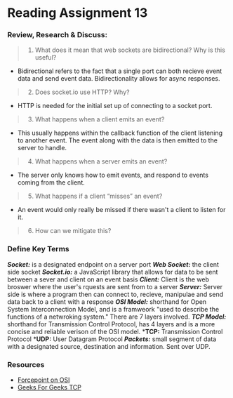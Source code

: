 # Reading Assignment 13

### Review, Research & Discuss:
> 1. What does it mean that web sockets are bidirectional? Why is this useful?
- Bidirectional refers to the fact that a single port can both recieve event data and send event data. Bidirectionality allows for async responses. 
> 2. Does socket.io use HTTP? Why?
- HTTP is needed for the initial set up of connecting to a socket port. 
> 3. What happens when a client emits an event?
- This usually happens within the callback function of the client listening to another event. The event along with the data is then emitted to the server to handle. 
> 4. What happens when a server emits an event?
- The server only knows how to emit events, and respond to events coming from the client. 
> 5. What happens if a client “misses” an event?
- An event would only really be missed if there wasn't a client to listen for it. 
> 6. How can we mitigate this?



### Define Key Terms 
***Socket:*** is a designated endpoint on a server port 
***Web Socket:*** the client side socket 
***Socket.io:*** a JavaScript library that allows for data to be sent between a sever and client on an event basis 
***Client:*** Client is the web broswer where the user's rquests are sent from to a server 
***Server:*** Server side is where a program then can connect to, recieve, manipulae and send data back to a client with a response 
***OSI Model:*** shorthand for Open System Interconnection Model, and is a framweork "used to describe the functions of a netwroking system." There are 7 layers involved. 
***TCP Model:*** shorthand for Transmission Control Protocol, has 4 layers and is a more concise and reliable verison of the OSI model. 
***TCP:** Transmission Control Protocol 
***UDP:** User Datagram Protocol 
***Packets:*** small segment of data with a designated source, destination and information. Sent over UDP. 

### Resources
- [Forcepoint on OSI](https://www.forcepoint.com/cyber-edu/osi-model) 
- [Geeks For Geeks TCP](https://www.geeksforgeeks.org/tcp-ip-model/)